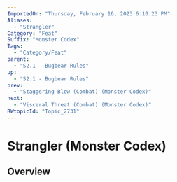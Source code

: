 ```yaml
---
ImportedOn: "Thursday, February 16, 2023 6:10:23 PM"
Aliases:
  - "Strangler"
Category: "Feat"
Suffix: "Monster Codex"
Tags:
  - "Category/Feat"
parent:
  - "S2.1 - Bugbear Rules"
up:
  - "S2.1 - Bugbear Rules"
prev:
  - "Staggering Blow (Combat) (Monster Codex)"
next:
  - "Visceral Threat (Combat) (Monster Codex)"
RWtopicId: "Topic_2731"
---
```

# Strangler (Monster Codex)
## Overview
